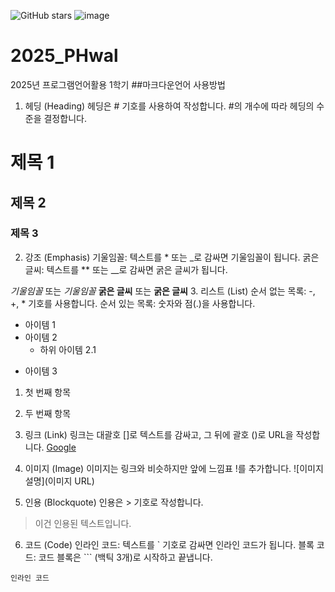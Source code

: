 ![GitHub stars](https://img.shields.io/github/stars/KeumJongHyuk?style=social)
![image](https://github.com/user-attachments/assets/e886468e-16d2-4060-b2e9-7020f6c0b3ed)


# 2025_PHwal
2025년 프로그램언어활용 1학기
##마크다운언어 사용방법
1. 헤딩 (Heading)
헤딩은 # 기호를 사용하여 작성합니다. #의 개수에 따라 헤딩의 수준을 결정합니다.


# 제목 1
## 제목 2
### 제목 3
2. 강조 (Emphasis)
기울임꼴: 텍스트를 * 또는 _로 감싸면 기울임꼴이 됩니다.
굵은 글씨: 텍스트를 ** 또는 __로 감싸면 굵은 글씨가 됩니다.


*기울임꼴* 또는 _기울임꼴_
**굵은 글씨** 또는 __굵은 글씨__
3. 리스트 (List)
순서 없는 목록: -, +, * 기호를 사용합니다.
순서 있는 목록: 숫자와 점(.)을 사용합니다.
- 아이템 1
- 아이템 2
  - 하위 아이템 2.1
+ 아이템 3

1. 첫 번째 항목
2. 두 번째 항목

3. 링크 (Link)
링크는 대괄호 []로 텍스트를 감싸고, 그 뒤에 괄호 ()로 URL을 작성합니다.
[Google](https://www.google.com)


4. 이미지 (Image)
이미지는 링크와 비슷하지만 앞에 느낌표 !를 추가합니다.
![이미지 설명](이미지 URL)

5. 인용 (Blockquote)
인용은 > 기호로 작성합니다.
> 이건 인용된 텍스트입니다.


6. 코드 (Code)
인라인 코드: 텍스트를 ` 기호로 감싸면 인라인 코드가 됩니다.
블록 코드: 코드 블록은 ``` (백틱 3개)로 시작하고 끝냅니다.

`인라인 코드`
